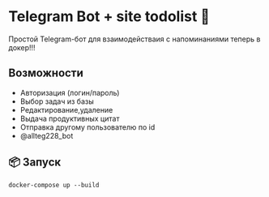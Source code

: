 # Telegram Bot + site  todolist 📲

Простой Telegram-бот для взаимодействаия с напоминаниями теперь в докер!!!

## Возможности
- Авторизация (логин/пароль)
- Выбор задач из базы
- Редактирование,удаление
- Выдача продуктивных цитат
- Отправка другому пользователю по id
- @allteg228_bot

## 📦 Запуск

```
docker-compose up --build
